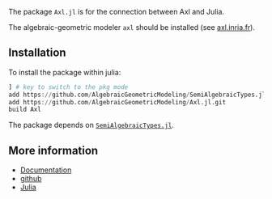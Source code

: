 The package `Axl.jl` is for the connection between Axl and Julia. 

The algebraic-geometric modeler `axl` should be installed (see [axl.inria.fr](http://axl.inria.fr)). 

## Installation

To install the package within julia:

```julia
] # key to switch to the pkg mode
add https://github.com/AlgebraicGeometricModeling/SemiAlgebraicTypes.jl.git
add https://github.com/AlgebraicGeometricModeling/Axl.jl.git
build Axl
```

The package depends on [`SemiAlgebraicTypes.jl`](https://gitlab.inria.fr/AlgebraicGeometricModeling/SemiAlgebraicTypes.jl).
    
## More information

- [Documentation](http://axl.inria.fr/doc/Axl.jl/)
- [github](https://github.com/AlgebraicGeometricModeling/Axl.jl)
- [Julia](https://julialang.org/)
